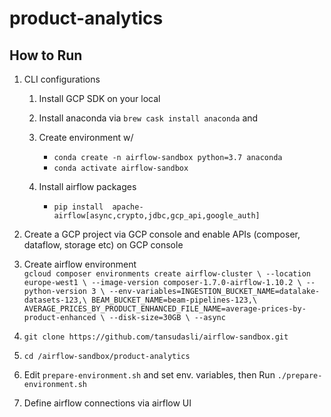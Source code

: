 # product-analytics


## How to Run

1. CLI configurations
   1. Install GCP SDK on your local
   2. Install anaconda via `brew cask install anaconda` and 
    1. Create environment w/ 
        - `conda create -n airflow-sandbox python=3.7 anaconda`
        - `conda activate airflow-sandbox`
    
    2. Install airflow packages 
       - `pip install  apache-airflow[async,crypto,jdbc,gcp_api,google_auth]`

2. Create a GCP project via GCP console and enable APIs (composer, dataflow, storage etc) on GCP console
3. Create airflow environment <br>
`gcloud composer environments create airflow-cluster \
                             --location europe-west1 \
                             --image-version composer-1.7.0-airflow-1.10.2 \
                             --python-version 3 \
                             --env-variables=INGESTION_BUCKET_NAME=datalake-datasets-123,\
                                             BEAM_BUCKET_NAME=beam-pipelines-123,\
                                             AVERAGE_PRICES_BY_PRODUCT_ENHANCED_FILE_NAME=average-prices-by-product-enhanced \
                             --disk-size=30GB \
                             --async`

3. `git clone https://github.com/tansudasli/airflow-sandbox.git`
4. `cd /airflow-sandbox/product-analytics`
5. Edit `prepare-environment.sh` and set env. variables, then Run `./prepare-environment.sh`
6. Define airflow connections via airflow UI

